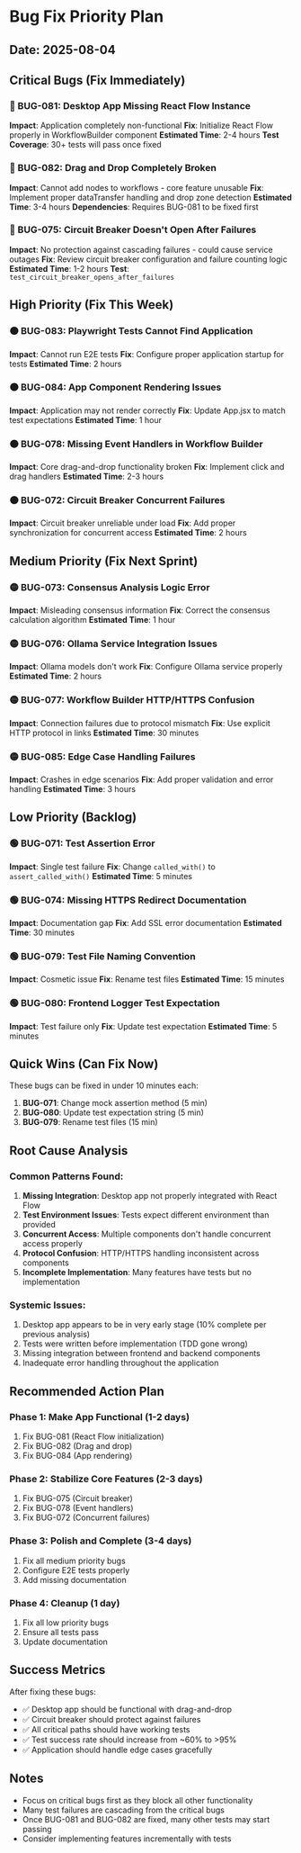 # Bug Fix Priority Plan

## Date: 2025-08-04

## Critical Bugs (Fix Immediately)

### 🔴 BUG-081: Desktop App Missing React Flow Instance
**Impact**: Application completely non-functional
**Fix**: Initialize React Flow properly in WorkflowBuilder component
**Estimated Time**: 2-4 hours
**Test Coverage**: 30+ tests will pass once fixed

### 🔴 BUG-082: Drag and Drop Completely Broken
**Impact**: Cannot add nodes to workflows - core feature unusable
**Fix**: Implement proper dataTransfer handling and drop zone detection
**Estimated Time**: 3-4 hours
**Dependencies**: Requires BUG-081 to be fixed first

### 🔴 BUG-075: Circuit Breaker Doesn't Open After Failures
**Impact**: No protection against cascading failures - could cause service outages
**Fix**: Review circuit breaker configuration and failure counting logic
**Estimated Time**: 1-2 hours
**Test**: `test_circuit_breaker_opens_after_failures`

## High Priority (Fix This Week)

### 🟠 BUG-083: Playwright Tests Cannot Find Application
**Impact**: Cannot run E2E tests
**Fix**: Configure proper application startup for tests
**Estimated Time**: 2 hours

### 🟠 BUG-084: App Component Rendering Issues
**Impact**: Application may not render correctly
**Fix**: Update App.jsx to match test expectations
**Estimated Time**: 1 hour

### 🟠 BUG-078: Missing Event Handlers in Workflow Builder
**Impact**: Core drag-and-drop functionality broken
**Fix**: Implement click and drag handlers
**Estimated Time**: 2-3 hours

### 🟠 BUG-072: Circuit Breaker Concurrent Failures
**Impact**: Circuit breaker unreliable under load
**Fix**: Add proper synchronization for concurrent access
**Estimated Time**: 2 hours

## Medium Priority (Fix Next Sprint)

### 🟡 BUG-073: Consensus Analysis Logic Error
**Impact**: Misleading consensus information
**Fix**: Correct the consensus calculation algorithm
**Estimated Time**: 1 hour

### 🟡 BUG-076: Ollama Service Integration Issues
**Impact**: Ollama models don't work
**Fix**: Configure Ollama service properly
**Estimated Time**: 2 hours

### 🟡 BUG-077: Workflow Builder HTTP/HTTPS Confusion
**Impact**: Connection failures due to protocol mismatch
**Fix**: Use explicit HTTP protocol in links
**Estimated Time**: 30 minutes

### 🟡 BUG-085: Edge Case Handling Failures
**Impact**: Crashes in edge scenarios
**Fix**: Add proper validation and error handling
**Estimated Time**: 3 hours

## Low Priority (Backlog)

### 🟢 BUG-071: Test Assertion Error
**Impact**: Single test failure
**Fix**: Change `called_with()` to `assert_called_with()`
**Estimated Time**: 5 minutes

### 🟢 BUG-074: Missing HTTPS Redirect Documentation
**Impact**: Documentation gap
**Fix**: Add SSL error documentation
**Estimated Time**: 30 minutes

### 🟢 BUG-079: Test File Naming Convention
**Impact**: Cosmetic issue
**Fix**: Rename test files
**Estimated Time**: 15 minutes

### 🟢 BUG-080: Frontend Logger Test Expectation
**Impact**: Test failure only
**Fix**: Update test expectation
**Estimated Time**: 5 minutes

## Quick Wins (Can Fix Now)

These bugs can be fixed in under 10 minutes each:

1. **BUG-071**: Change mock assertion method (5 min)
2. **BUG-080**: Update test expectation string (5 min)
3. **BUG-079**: Rename test files (15 min)

## Root Cause Analysis

### Common Patterns Found:
1. **Missing Integration**: Desktop app not properly integrated with React Flow
2. **Test Environment Issues**: Tests expect different environment than provided
3. **Concurrent Access**: Multiple components don't handle concurrent access properly
4. **Protocol Confusion**: HTTP/HTTPS handling inconsistent across components
5. **Incomplete Implementation**: Many features have tests but no implementation

### Systemic Issues:
1. Desktop app appears to be in very early stage (10% complete per previous analysis)
2. Tests were written before implementation (TDD gone wrong)
3. Missing integration between frontend and backend components
4. Inadequate error handling throughout the application

## Recommended Action Plan

### Phase 1: Make App Functional (1-2 days)
1. Fix BUG-081 (React Flow initialization)
2. Fix BUG-082 (Drag and drop)
3. Fix BUG-084 (App rendering)

### Phase 2: Stabilize Core Features (2-3 days)
1. Fix BUG-075 (Circuit breaker)
2. Fix BUG-078 (Event handlers)
3. Fix BUG-072 (Concurrent failures)

### Phase 3: Polish and Complete (3-4 days)
1. Fix all medium priority bugs
2. Configure E2E tests properly
3. Add missing documentation

### Phase 4: Cleanup (1 day)
1. Fix all low priority bugs
2. Ensure all tests pass
3. Update documentation

## Success Metrics

After fixing these bugs:
- ✅ Desktop app should be functional with drag-and-drop
- ✅ Circuit breaker should protect against failures
- ✅ All critical paths should have working tests
- ✅ Test success rate should increase from ~60% to >95%
- ✅ Application should handle edge cases gracefully

## Notes

- Focus on critical bugs first as they block all other functionality
- Many test failures are cascading from the critical bugs
- Once BUG-081 and BUG-082 are fixed, many other tests may start passing
- Consider implementing features incrementally with tests